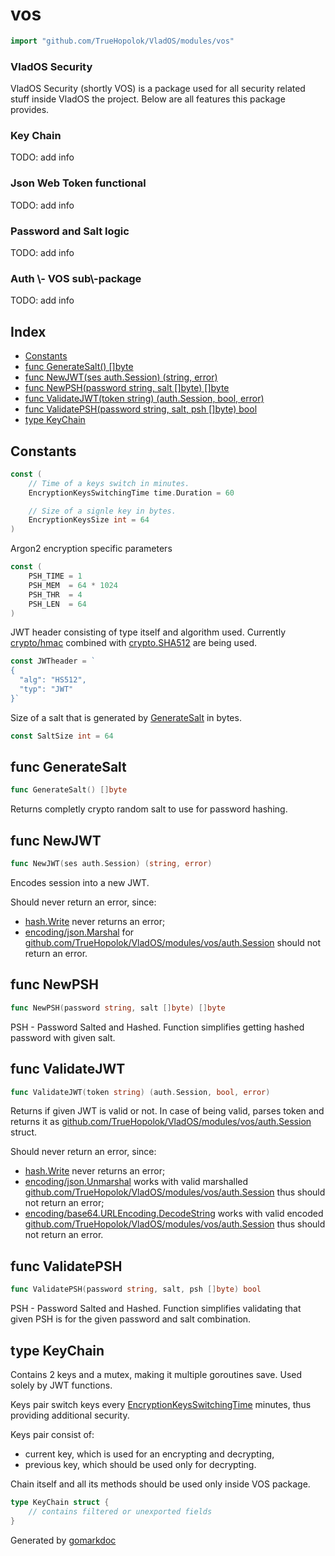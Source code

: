 <!-- Code generated by gomarkdoc. DO NOT EDIT -->

# vos

```go
import "github.com/TrueHopolok/VladOS/modules/vos"
```

### VladOS Security

VladOS Security \(shortly VOS\) is a package used for all security related stuff inside VladOS the project. Below are all features this package provides.

### Key Chain

TODO: add info

### Json Web Token functional

TODO: add info

### Password and Salt logic

TODO: add info

### Auth \\\- VOS sub\\\-package

TODO: add info

## Index

- [Constants](<#constants>)
- [func GenerateSalt\(\) \[\]byte](<#GenerateSalt>)
- [func NewJWT\(ses auth.Session\) \(string, error\)](<#NewJWT>)
- [func NewPSH\(password string, salt \[\]byte\) \[\]byte](<#NewPSH>)
- [func ValidateJWT\(token string\) \(auth.Session, bool, error\)](<#ValidateJWT>)
- [func ValidatePSH\(password string, salt, psh \[\]byte\) bool](<#ValidatePSH>)
- [type KeyChain](<#KeyChain>)


## Constants

<a name="EncryptionKeysSwitchingTime"></a>

```go
const (
    // Time of a keys switch in minutes.
    EncryptionKeysSwitchingTime time.Duration = 60

    // Size of a signle key in bytes.
    EncryptionKeysSize int = 64
)
```

<a name="PSH_TIME"></a>Argon2 encryption specific parameters

```go
const (
    PSH_TIME = 1
    PSH_MEM  = 64 * 1024
    PSH_THR  = 4
    PSH_LEN  = 64
)
```

<a name="JWTheader"></a>JWT header consisting of type itself and algorithm used. Currently [crypto/hmac](<https://pkg.go.dev/crypto/hmac/>) combined with [crypto.SHA512](<https://pkg.go.dev/crypto/#SHA512>) are being used.

```go
const JWTheader = `
{
  "alg": "HS512",
  "typ": "JWT"
}`
```

<a name="SaltSize"></a>Size of a salt that is generated by [GenerateSalt](<#GenerateSalt>) in bytes.

```go
const SaltSize int = 64
```

<a name="GenerateSalt"></a>
## func GenerateSalt

```go
func GenerateSalt() []byte
```

Returns completly crypto random salt to use for password hashing.

<a name="NewJWT"></a>
## func NewJWT

```go
func NewJWT(ses auth.Session) (string, error)
```

Encodes session into a new JWT.

Should never return an error, since:

- [hash.Write](<https://pkg.go.dev/hash/#Write>) never returns an error;
- [encoding/json.Marshal](<https://pkg.go.dev/encoding/json/#Marshal>) for [github.com/TrueHopolok/VladOS/modules/vos/auth.Session](<https://pkg.go.dev/github.com/TrueHopolok/VladOS/modules/vos/auth/#Session>) should not return an error.

<a name="NewPSH"></a>
## func NewPSH

```go
func NewPSH(password string, salt []byte) []byte
```

PSH \- Password Salted and Hashed. Function simplifies getting hashed password with given salt.

<a name="ValidateJWT"></a>
## func ValidateJWT

```go
func ValidateJWT(token string) (auth.Session, bool, error)
```

Returns if given JWT is valid or not. In case of being valid, parses token and returns it as [github.com/TrueHopolok/VladOS/modules/vos/auth.Session](<https://pkg.go.dev/github.com/TrueHopolok/VladOS/modules/vos/auth/#Session>) struct.

Should never return an error, since:

- [hash.Write](<https://pkg.go.dev/hash/#Write>) never returns an error;
- [encoding/json.Unmarshal](<https://pkg.go.dev/encoding/json/#Unmarshal>) works with valid marshalled [github.com/TrueHopolok/VladOS/modules/vos/auth.Session](<https://pkg.go.dev/github.com/TrueHopolok/VladOS/modules/vos/auth/#Session>) thus should not return an error;
- [encoding/base64.URLEncoding.DecodeString](<https://pkg.go.dev/encoding/base64/#URLEncoding.DecodeString>) works with valid encoded [github.com/TrueHopolok/VladOS/modules/vos/auth.Session](<https://pkg.go.dev/github.com/TrueHopolok/VladOS/modules/vos/auth/#Session>) thus should not return an error.

<a name="ValidatePSH"></a>
## func ValidatePSH

```go
func ValidatePSH(password string, salt, psh []byte) bool
```

PSH \- Password Salted and Hashed. Function simplifies validating that given PSH is for the given password and salt combination.

<a name="KeyChain"></a>
## type KeyChain

Contains 2 keys and a mutex, making it multiple goroutines save. Used solely by JWT functions.

Keys pair switch keys every [EncryptionKeysSwitchingTime](<#EncryptionKeysSwitchingTime>) minutes, thus providing additional security.

Keys pair consist of:

- current key, which is used for an encrypting and decrypting,
- previous key, which should be used only for decrypting.

Chain itself and all its methods should be used only inside VOS package.

```go
type KeyChain struct {
    // contains filtered or unexported fields
}
```

Generated by [gomarkdoc](<https://github.com/princjef/gomarkdoc>)
